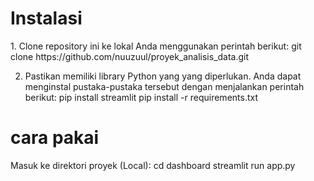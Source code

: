 <h1>Instalasi</h1>
1. Clone repository ini ke lokal Anda menggunakan perintah berikut:
git clone  https://github.com/nuuzuul/proyek_analisis_data.git

2. Pastikan  memiliki library Python yang  yang diperlukan. Anda dapat menginstal pustaka-pustaka tersebut dengan menjalankan perintah berikut:
pip install streamlit
pip install -r requirements.txt

<h1>cara pakai</h1>
Masuk ke direktori proyek (Local):
cd dashboard
streamlit run app.py
